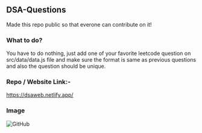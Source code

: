 ## DSA-Questions
Made this repo public so that everone can contribute on it!

### What to do?
You have to do nothing, just add one of your favorite leetcode question on src/data/data.js file and make sure the format is same as previous questions and also the question should be unique.

### Repo / Website Link:- 
https://dsaweb.netlify.app/


### Image
![GitHub](https://user-images.githubusercontent.com/76434100/197456439-017c124a-d5ee-4382-8448-1bc85f73e93b.jpg)
